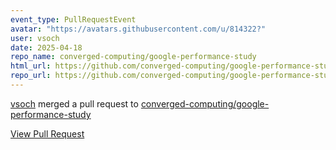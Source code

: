 ```yaml
---
event_type: PullRequestEvent
avatar: "https://avatars.githubusercontent.com/u/814322?"
user: vsoch
date: 2025-04-18
repo_name: converged-computing/google-performance-study
html_url: https://github.com/converged-computing/google-performance-study/pull/1
repo_url: https://github.com/converged-computing/google-performance-study
---
```


<a href='https://github.com/vsoch' target='_blank'>vsoch</a> merged a pull request to <a href='https://github.com/converged-computing/google-performance-study' target='_blank'>converged-computing/google-performance-study</a>

<a href='https://github.com/converged-computing/google-performance-study/pull/1' target='_blank'>View Pull Request</a>